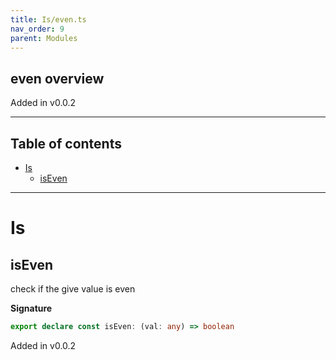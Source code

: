 ```yaml
---
title: Is/even.ts
nav_order: 9
parent: Modules
---
```


## even overview

Added in v0.0.2

---

<h2 class="text-delta">Table of contents</h2>

- [Is](#is)
  - [isEven](#iseven)

---

# Is

## isEven

check if the give value is even

**Signature**

```ts
export declare const isEven: (val: any) => boolean
```

Added in v0.0.2
